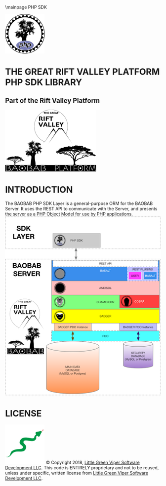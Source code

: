 \mainpage PHP SDK

![PHP BAOBAB SDK](images/PHP-SDK.png)

THE GREAT RIFT VALLEY PLATFORM PHP SDK LIBRARY
==============================================

Part of the Rift Valley Platform
-----------------------------------------------------------------------------------------------------------------
![BAOBAB Server and The Rift Valley Platform](images/BothLogos.png)

INTRODUCTION
============
The BAOBAB PHP SDK Layer is a general-purpose ORM for the BAOBAB Server. It uses the REST API to communicate with the Server, and presents the server as a PHP Object Model for use by PHP applications.
![PHP BAOBAB SDK](images/PHPSDKLayers.png)

LICENSE
=======

![Little Green Viper Software Development LLC](images/viper.png)
© Copyright 2018, [Little Green Viper Software Development LLC](https://littlegreenviper.com).
This code is ENTIRELY proprietary and not to be reused, unless under specific, written license from [Little Green Viper Software Development LLC](https://littlegreenviper.com).
